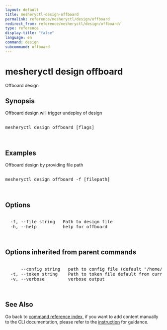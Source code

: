 ```yaml
---
layout: default
title: mesheryctl-design-offboard
permalink: reference/mesheryctl/design/offboard
redirect_from: reference/mesheryctl/design/offboard/
type: reference
display-title: "false"
language: en
command: design
subcommand: offboard
---
```


# mesheryctl design offboard

Offboard design

## Synopsis

Offboard design will trigger undeploy of design

<pre class='codeblock-pre'>
<div class='codeblock'>
mesheryctl design offboard [flags]

</div>
</pre>

## Examples

Offboard design by providing file path

<pre class='codeblock-pre'>
<div class='codeblock'>
mesheryctl design offboard -f [filepath]

</div>
</pre>

## Options

<pre class='codeblock-pre'>
<div class='codeblock'>
  -f, --file string   Path to design file
  -h, --help          help for offboard

</div>
</pre>

## Options inherited from parent commands

<pre class='codeblock-pre'>
<div class='codeblock'>
      --config string   path to config file (default "/home/runner/.meshery/config.yaml")
  -t, --token string    Path to token file default from current context
  -v, --verbose         verbose output

</div>
</pre>

## See Also

Go back to [command reference index](/reference/mesheryctl/), if you want to add content manually to the CLI documentation, please refer to the [instruction](/project/contributing/contributing-cli#preserving-manually-added-documentation) for guidance.
